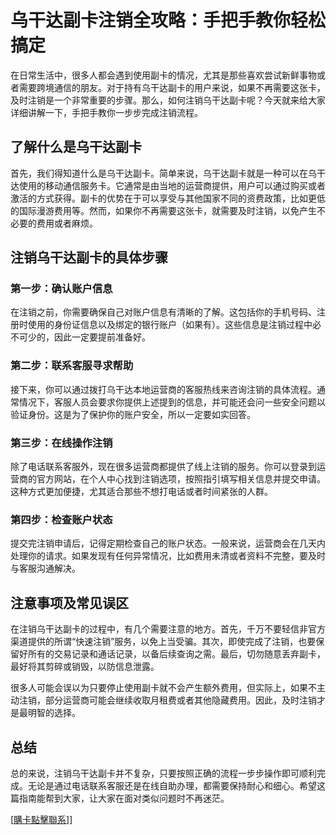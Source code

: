 # 乌干达副卡注销全攻略：手把手教你轻松搞定

在日常生活中，很多人都会遇到使用副卡的情况，尤其是那些喜欢尝试新鲜事物或者需要跨境通信的朋友。对于持有乌干达副卡的用户来说，如果不再需要这张卡，及时注销是一个非常重要的步骤。那么，如何注销乌干达副卡呢？今天就来给大家详细讲解一下，手把手教你一步步完成注销流程。

## 了解什么是乌干达副卡

首先，我们得知道什么是乌干达副卡。简单来说，乌干达副卡就是一种可以在乌干达使用的移动通信服务卡。它通常是由当地的运营商提供，用户可以通过购买或者激活的方式获得。副卡的优势在于可以享受与其他国家不同的资费政策，比如更低的国际漫游费用等。然而，如果你不再需要这张卡，就需要及时注销，以免产生不必要的费用或者麻烦。

## 注销乌干达副卡的具体步骤

### 第一步：确认账户信息

在注销之前，你需要确保自己对账户信息有清晰的了解。这包括你的手机号码、注册时使用的身份证信息以及绑定的银行账户（如果有）。这些信息是注销过程中必不可少的，因此一定要提前准备好。

### 第二步：联系客服寻求帮助

接下来，你可以通过拨打乌干达本地运营商的客服热线来咨询注销的具体流程。通常情况下，客服人员会要求你提供上述提到的信息，并可能还会问一些安全问题以验证身份。这是为了保护你的账户安全，所以一定要如实回答。

### 第三步：在线操作注销

除了电话联系客服外，现在很多运营商都提供了线上注销的服务。你可以登录到运营商的官方网站，在个人中心找到注销选项，按照指引填写相关信息并提交申请。这种方式更加便捷，尤其适合那些不想打电话或者时间紧张的人群。

### 第四步：检查账户状态

提交完注销申请后，记得定期检查自己的账户状态。一般来说，运营商会在几天内处理你的请求。如果发现有任何异常情况，比如费用未清或者资料不完整，要及时与客服沟通解决。

## 注意事项及常见误区

在注销乌干达副卡的过程中，有几个需要注意的地方。首先，千万不要轻信非官方渠道提供的所谓“快速注销”服务，以免上当受骗。其次，即使完成了注销，也要保留好所有的交易记录和通话记录，以备后续查询之需。最后，切勿随意丢弃副卡，最好将其剪碎或销毁，以防信息泄露。

很多人可能会误以为只要停止使用副卡就不会产生额外费用，但实际上，如果不主动注销，部分运营商可能会继续收取月租费或者其他隐藏费用。因此，及时注销才是最明智的选择。

## 总结

总的来说，注销乌干达副卡并不复杂，只要按照正确的流程一步步操作即可顺利完成。无论是通过电话联系客服还是在线自助办理，都需要保持耐心和细心。希望这篇指南能帮到大家，让大家在面对类似问题时不再迷茫。

[[購卡點擊聯系](https://t.me/s/esim1088)]]